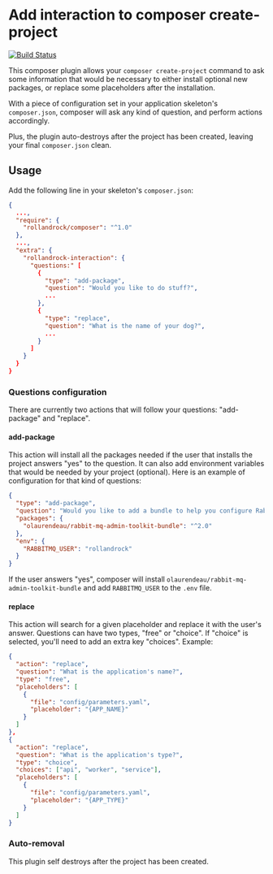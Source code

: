 # Add interaction to composer create-project

[![Build Status](https://travis-ci.org/pierrerolland/composer-interaction.svg?branch=master)](https://travis-ci.org/pierrerolland/composer-interaction)

This composer plugin allows your `composer create-project` command to ask some information that would be necessary to either install optional new packages, or replace some placeholders after the installation.

With a piece of configuration set in your application skeleton's `composer.json`, composer will ask any kind of question, and perform actions accordingly.

Plus, the plugin auto-destroys after the project has been created, leaving your final `composer.json` clean.

## Usage

Add the following line in your skeleton's `composer.json`:

```json
{
  ...,
  "require": {
    "rollandrock/composer": "^1.0"
  },
  ...,
  "extra": {
    "rollandrock-interaction": {
      "questions:" [
        {
          "type": "add-package",
          "question": "Would you like to do stuff?",
          ...
        },
        {
          "type": "replace",
          "question": "What is the name of your dog?",
          ...
        }
      ]
    }
  }
}
```

### Questions configuration

There are currently two actions that will follow your questions: "add-package" and "replace".

#### add-package

This action will install all the packages needed if the user that installs the project answers "yes" to the question. It can also add environment variables that would be needed by your project (optional). Here is an example of configuration for that kind of questions:

```json
{
  "type": "add-package",
  "question": "Would you like to add a bundle to help you configure RabbitMQ vhosts?",
  "packages": {
    "olaurendeau/rabbit-mq-admin-toolkit-bundle": "^2.0"
  },
  "env": {
    "RABBITMQ_USER": "rollandrock"
  }
}
```

If the user answers "yes", composer will install `olaurendeau/rabbit-mq-admin-toolkit-bundle` and add `RABBITMQ_USER` to the `.env` file.

#### replace

This action will search for a given placeholder and replace it with the user's answer. Questions can have two types, "free" or "choice". If "choice" is selected, you'll need to add an extra key "choices". Example:

```json
{
  "action": "replace",
  "question": "What is the application's name?",
  "type": "free",
  "placeholders": [
    {
      "file": "config/parameters.yaml",
      "placeholder": "{APP_NAME}"
    }
  ]
},
{
  "action": "replace",
  "question": "What is the application's type?",
  "type": "choice",
  "choices": ["api", "worker", "service"],
  "placeholders": [
    {
      "file": "config/parameters.yaml",
      "placeholder": "{APP_TYPE}"
    }
  ]
}
```

### Auto-removal

This plugin self destroys after the project has been created.
